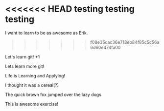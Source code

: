 <<<<<<< HEAD
testing testing testing
=======
I want to learn to be as awesome as Erik.
>>>>>>> f08e35cac36e718eb84f85c5c56a6d60e474fa00

Let's learn git! +1

Lets learn more git!

Life is Learning and Applying!

I thought it was a cereal(?)

The quick brown fox jumped over the lazy dogs

This is awesome exercise!
